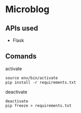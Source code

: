 # Microblog

## APIs used
- Flask


## Comands
activate

```
source env/bin/activate
pip install -r requirements.txt
```
deactivate
```
deactivate
pip freeze > requirements.txt

```
